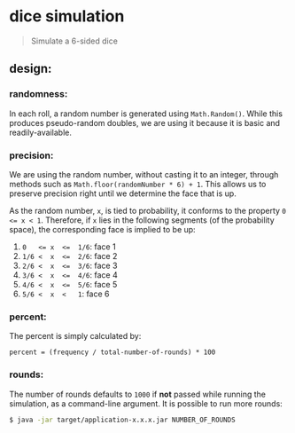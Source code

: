 
# dice simulation

> Simulate a 6-sided dice


## design:

### randomness:

In each roll, a random number is generated using `Math.Random()`.
While this produces pseudo-random doubles, we are using it because it
is basic and readily-available.

### precision:

We are using the random number, without casting it to an integer,
through methods such as `Math.floor(randomNumber * 6) + 1`. This allows us
to preserve precision right until we determine the face that is up.

As the random number, `x`, is tied to probability, it conforms to the
property `0 <= x < 1`. Therefore, if `x` lies in the following segments
(of the probability space), the corresponding face is implied to be up:

1. `0   <= x  <=  1/6`: face 1
1. `1/6 <  x  <=  2/6`: face 2
1. `2/6 <  x  <=  3/6`: face 3
1. `3/6 <  x  <=  4/6`: face 4
1. `4/6 <  x  <=  5/6`: face 5
1. `5/6 <  x  <   1`: face 6

### percent:

The percent is simply calculated by:

```
percent = (frequency / total-number-of-rounds) * 100
```

### rounds:

The number of rounds defaults to `1000` if **not** passed while running the
simulation, as a command-line argument. It is possible to run more
rounds:

```bash
$ java -jar target/application-x.x.x.jar NUMBER_OF_ROUNDS
```


